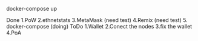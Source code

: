 docker-compose up



Done
1.PoW
2.ethnetstats
3.MetaMask (need test)
4.Remix (need test)
5. docker-compose (doing)
ToDo
1.Wallet
2.Conect the nodes
3.fix the wallet
4.PoA
